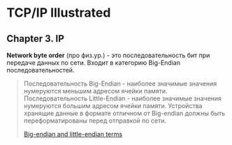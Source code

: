 # TCP/IP Illustrated

## Chapter 3. IP

**Network byte order** (про физ.ур.) - это последовательность бит при передаче данных по сети. Входит в категорию Big-Endian последовательностей. 
  
> Последовательность Big-Endian - наиболее значимые значения нумеруются меньшим адресом ячейки памяти.
> Последовательность Little-Endian - наиболее значимые значения нумеруются большим адресом ячейки памяти.
> Устройства хранящие данные в формате отличном от Big-endian должны быть переформатированы перед отправкой по сети.
>
> [Big-endian and little-endian terms](https://www.webopedia.com/TERM/B/big_endian.html)
